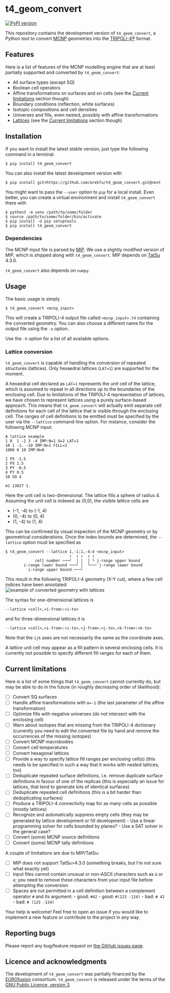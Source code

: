 t4_geom_convert
===============

[![PyPI version](https://badge.fury.io/py/t4_geom_convert.svg)](https://badge.fury.io/py/t4_geom_convert)

This repository contains the development version of `t4_geom_convert`, a Python
tool to convert [MCNP] geometries into the [TRIPOLI-4®] format.

Features
--------

Here is a list of features of the MCNP modelling engine that are
at least partially supported and converted by `t4_geom_convert`:

* All surface types (except SQ)
* Boolean cell operators
* Affine transformations on surfaces and on cells (see the [Current
  limitations](#current-limitations) section though)
* Boundary conditions (reflection, white surfaces)
* Isotopic compositions and cell densities
* Universes and fills, even nested, possibly with affine transformations
* [Lattices](#lattice-conversion) (see the [Current
  limitations](#current-limitations) section though)


Installation
------------

If you want to install the latest stable version, just type the following
command in a terminal:

```
$ pip install t4_geom_convert
```

You can also install the latest development version with

```
$ pip install git+https://github.com/arekfu/t4_geom_convert.git@next
```

You might want to pass the `--user` option to `pip` for a local install. Even
better, you can create a virtual environment and install `t4_geom_convert`
there with

```
$ python3 -m venv /path/to/some/folder
$ source /path/to/some/folder/bin/activate
$ pip install -U pip setuptools
$ pip install t4_geom_convert
```

### Dependencies

The MCNP input file is parsed by [MIP]. We use a slightly modified version of
MIP, which is shipped along with `t4_geom_convert`. MIP depends on [TatSu]
4.3.0.

`t4_geom_convert` also depends on `numpy`.


Usage
-----

The basic usage is simply

```
$ t4_geom_convert <mcnp_input>
```

This will create a TRIPOLI-4 output file called `<mcnp_input>.t4` containing
the converted geometry.  You can also choose a different name for the output
file using the `-o` option.

Use the `-h` option for a list of all available options.

### Lattice conversion

`t4_geom_convert` is capable of handling the conversion of repeated structures
(lattices). Only hexaedral lattices (`LAT=1`) are supported for the moment.

A hexaedral cell declared as `LAT=1` represents the unit cell of the lattice,
which is assumed to repeat in all directions up to the boundaries of the
enclosing cell. Due to limitations of the TRIPOLI-4 representation of lattices,
we have chosen to represent lattices using a purely surface-based approach.
This means that `t4_geom_convert` will actually emit separate cell definitions
for each cell of the lattice that is visible through the enclosing cell. The
ranges of cell definitions to be emitted must be specified by the user via the
`--lattice` command-line option. For instance, consider the following MCNP
input:

```
A lattice example
1 0  1 -2 3 -4 IMP:N=1 U=2 LAT=1
10 1 -1. -10 IMP:N=1 FILL=2
1000 0 10 IMP:N=0

1 PX -1.5
2 PX 1.5
3 PY -0.5
4 PY 0.5
10 SO 4

m1 13027 1.
```

Here the unit cell is two-dimensional. The lattice fills a sphere of radius
4.  Assuming the unit cell is indexed as (0,0), the visible lattice cells are
* (-1, -4) to (-1, 4)
* (0, -4) to (0, 4)
* (1, -4) to (1, 4)

This can be confirmed by visual inspection of the MCNP geometry or by
geometrical considerations. Once the index bounds are determined, the
`--lattice` option must be specified as

```
$ t4_geom_convert --lattice 1,-1:1,-4:4 <mcnp_input>
                            ↑  ↑ ↑  ↑ ↑
             cell number ───┘  │ │  │ └ j-range upper bound
        i-range lower bound ───┘ │  └─── j-range lower bound
          i-range upper bound ───┘
```

This result in the following TRIPOLI-4 geometry (X-Y cut), where a few cell
indices have been annotated:
![example of converted geometry with lattices][lattice_example]

The syntax for one-dimensional lattices is

```
--lattice <cell>,<i-from>:<i-to>
```

and for three-dimensional lattices it is

```
--lattice <cell>,<i-from>:<i-to>,<j-from>:<j-to>,<k-from>:<k-to>
```

Note that the `ijk` axes are not necessarily the same as the coordinate axes.

A lattice unit cell may appear as a fill pattern in several enclosing cells. It
is currently not possible to specify different fill ranges for each of them.


Current limitations
-------------------

Here is a list of some things that `t4_geom_convert` cannot currently do, but
may be able to do in the future (in roughly decreasing order of likelihood):

- [ ] Convert SQ surfaces
- [ ] Handle affine transformations with `m=-1` (the last parameter of the
      affine transformation)
- [ ] Optimize fills with negative universes (do not intersect with the
      enclosing cell)
- [ ] Warn about isotopes that are missing from the TRIPOLI-4 dictionary
      (currently you need to edit the converted file by hand and remove the
      occurrences of the missing isotopes)
- [ ] Convert MCNP macrobodies
- [ ] Convert cell temperatures
- [ ] Convert hexagonal lattices
- [ ] Provide a way to specify lattice fill ranges per enclosing cell(s) (this
      needs to be specified in such a way that it works with nested lattices,
      too)
- [ ] Deduplicate repeated surface definitions, i.e. remove duplicate surface
      definitions in favour of one of the replicas (this is especially an issue
      for lattices, that tend to generate lots of identical surfaces)
- [ ] Deduplicate repeated cell definitions (this is a bit harder than
      deduplicating surfaces)
- [ ] Produce a TRIPOLI-4 connectivity map for as many cells as possible
      (mostly lattices)
- [ ] Recognize and automatically suppress empty cells (they may be generated
      by lattice development or fill development)
      - Use a linear programming solver for cells bounded by planes?
      - Use a SAT solver in the general case?
- [ ] Convert (some) MCNP source definitions
- [ ] Convert (some) MCNP tally definitions

A couple of limitations are due to MIP/TatSu:

- [ ] MIP does not support TatSu>4.3.0 (something breaks, but I'm not sure what
      exactly yet)
- [ ] Input files cannot contain unusual or non-ASCII characters such as `&` or
      `é`; you need to remove these characters from your input file before
      attempting the conversion
- [ ] Spaces are not permitted in a cell definition between a complement
      operator `#` and its argument:
      - good: `#42`
      - good: `#(123 -124)`
      - bad: `# 42`
      - bad: `# (123 -124)`

Your help is welcome! Feel free to open an issue if you would like to implement
a new feature or contribute to the project in any way.


Reporting bugs
--------------

Please report any bug/feature request on [the GitHub issues page][bugs].


Licence and acknowledgments
---------------------------

The development of `t4_geom_convert` was partially financed by the [EUROfusion]
consortium. `t4_geom_convert` is released under the terms of the  [GNU Public
Licence, version 3](COPYING).


[MCNP]: https://mcnp.lanl.gov/
[TRIPOLI-4®]: http://www.cea.fr/nucleaire/tripoli-4
[MIP]: https://github.com/travleev/mip
[TatSu]: https://tatsu.readthedocs.io/en/stable/
[bugs]: https://github.com/arekfu/t4_geom_convert/issues
[EUROfusion]: https://www.euro-fusion.org/
[lattice_example]: pics/lattice_example.png
